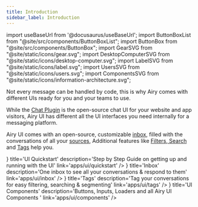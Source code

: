 ```yaml
---
title: Introduction
sidebar_label: Introduction
---
```


import useBaseUrl from '@docusaurus/useBaseUrl';
import ButtonBoxList from "@site/src/components/ButtonBoxList";
import ButtonBox from "@site/src/components/ButtonBox";
import GearSVG from "@site/static/icons/gear.svg";
import DesktopComputerSVG from "@site/static/icons/desktop-computer.svg";
import LabelSVG from "@site/static/icons/label.svg";
import UsersSVG from "@site/static/icons/users.svg";
import ComponentsSVG from "@site/static/icons/information-architecture.svg";

Not every message can be handled by code, this is why Airy comes with different UIs ready for you and your teams to use.

While the [Chat Plugin](sources/chatplugin/overview.md) is the open-source chat UI for your website and app visitors, Airy UI has different all the UI interfaces you need internally for a messaging platform.

Airy UI comes with an open-source, customizable [inbox](inbox), filled with the conversations of all your [sources](sources/introduction.md),
Additional features like [Filters, Search](inbox) and [Tags](tags) help you.

<ButtonBoxList>
    <ButtonBox
        icon={() => <GearSVG />}
        title='UI Quickstart'
        description='Step by Step Guide on getting up and running with the UI'
        link='apps/ui/quickstart'
    />
    <ButtonBox
        icon={() => <DesktopComputerSVG />}
        title='Inbox'
        description='One inbox to see all your conversations & respond to them'
        link='apps/ui/inbox'
    />
    <ButtonBox
        icon={() => <LabelSVG />}
        title='Tags'
        description='Tag your conversations for easy filtering, searching & segmenting'
        link='apps/ui/tags'
    />    
    <ButtonBox
        icon={() => <ComponentsSVG />}
        title='UI Components'
        description='Buttons, Inputs, Loaders and all Airy UI Components '
        link='apps/ui/components'
    />
</ButtonBoxList>
